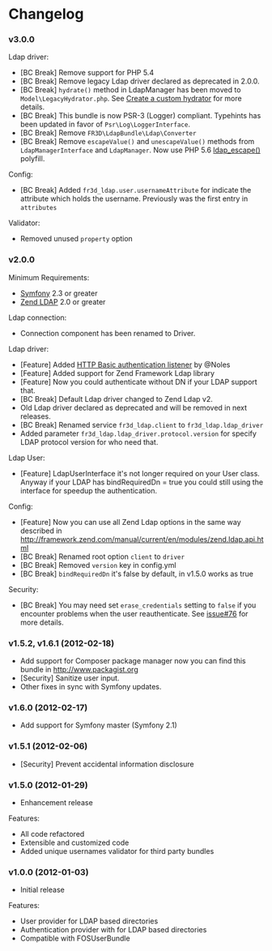 Changelog
=========

### v3.0.0
Ldap driver:
- [BC Break] Remove support for PHP 5.4
- [BC Break] Remove legacy Ldap driver declared as deprecated in 2.0.0.
- [BC Break] `hydrate()` method in LdapManager has been moved to `Model\LegacyHydrator.php`.
  See [Create a custom hydrator](Resources/doc/cookbook/custom_hydrator.md) for more details.
- [BC Break] This bundle is now PSR-3 (Logger) compliant. Typehints has been updated in favor of `Psr\Log\LoggerInterface`.
- [BC Break] Remove `FR3D\LdapBundle\Ldap\Converter`
- [BC Break] Remove `escapeValue()` and `unescapeValue()` methods from `LdapManagerInterface` and `LdapManager`. Now use
  PHP 5.6 [ldap_escape()](http://php.net/manual/function.ldap-escape.php) polyfill.

Config:
- [BC Break] Added `fr3d_ldap.user.usernameAttribute` for indicate the attribute which holds the username.
  Previously was the first entry in `attributes`

Validator:
- Removed unused `property` option

### v2.0.0

Minimum Requirements:
- [Symfony](https://github.com/symfony/symfony) 2.3 or greater
- [Zend LDAP](https://github.com/zendframework/Component_ZendLdap) 2.0 or greater

Ldap connection:
- Connection component has been renamed to Driver.

Ldap driver:
- [Feature]  Added [HTTP Basic authentication listener](https://github.com/Maks3w/FR3DLdapBundle/blob/2.0.x/Resources/doc/index.md#3-configure-securityyml) by @Noles
- [Feature]  Added support for Zend Framework Ldap library
- [Feature]  Now you could authenticate without DN if your LDAP support that.
- [BC Break] Default Ldap driver changed to Zend Ldap v2.
- Old Ldap driver declared as deprecated and will be removed in next releases.
- [BC Break] Renamed service `fr3d_ldap.client` to `fr3d_ldap.ldap_driver`
- Added parameter `fr3d_ldap.ldap_driver.protocol.version` for specify LDAP
  protocol version for who need that.

Ldap User:
- [Feature] LdapUserInterface it's not longer required on your User class.
  Anyway if your LDAP has bindRequiredDn = true you could still using the interface
  for speedup the authentication.

Config:
- [Feature] Now you can use all Zend Ldap options in the same way described in
  http://framework.zend.com/manual/current/en/modules/zend.ldap.api.html
- [BC Break] Renamed root option `client` to `driver`
- [BC Break] Removed `version` key in config.yml
- [BC Break] `bindRequiredDn` it's false by default, in v1.5.0 works as true

Security:
- [BC Break] You may need set `erase_credentials` setting to `false` if you encounter problems when the user
 reauthenticate. See [issue#76](https://github.com/Maks3w/FR3DLdapBundle/issues/76) for more details.

### v1.5.2, v1.6.1  (2012-02-18)

* Add support for Composer package manager now you can find this bundle in http://www.packagist.org
* [Security] Sanitize user input.
* Other fixes in sync with Symfony updates.

### v1.6.0  (2012-02-17)

* Add support for Symfony master (Symfony 2.1)

### v1.5.1  (2012-02-06)

* [Security] Prevent accidental information disclosure

### v1.5.0  (2012-01-29)

* Enhancement release

Features:

- All code refactored
- Extensible and customized code
- Added unique usernames validator for third party bundles

### v1.0.0  (2012-01-03)

* Initial release

Features:

- User provider for LDAP based directories
- Authentication provider with for LDAP based directories
- Compatible with FOSUserBundle